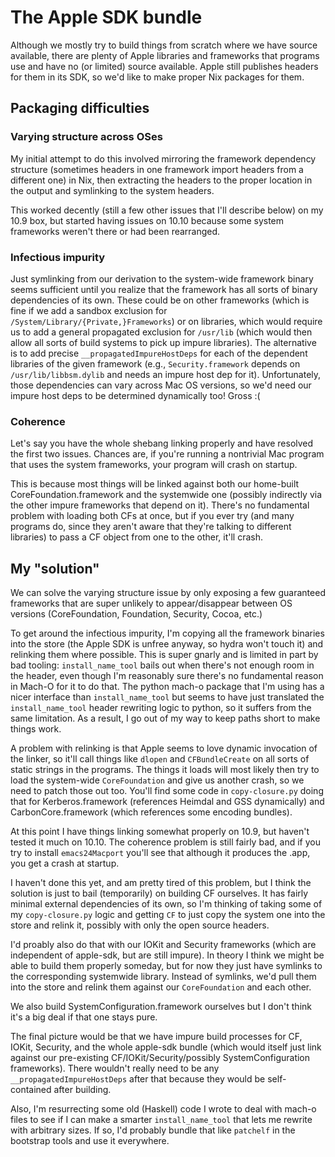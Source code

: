 # The Apple SDK bundle

Although we mostly try to build things from scratch where we have source available, there are plenty of Apple libraries and frameworks that programs use and have no (or limited) source available. Apple still publishes headers for them in its SDK, so we'd like to make proper Nix packages for them.

## Packaging difficulties

### Varying structure across OSes

My initial attempt to do this involved mirroring the framework dependency structure (sometimes headers in one framework import headers from a different one) in Nix, then extracting the headers to the proper location in the output and symlinking to the system headers.

This worked decently (still a few other issues that I'll describe below) on my 10.9 box, but started having issues on 10.10 because some system frameworks weren't there or had been rearranged.

### Infectious impurity

Just symlinking from our derivation to the system-wide framework binary seems sufficient until you realize that the framework has all sorts of binary dependencies of its own. These could be on other frameworks (which is fine if we add a sandbox exclusion for `/System/Library/{Private,}Frameworks`) or on libraries, which would require us to add a general propagated exclusion for `/usr/lib` (which would then allow all sorts of build systems to pick up impure libraries). The alternative is to add precise `__propagatedImpureHostDeps` for each of the dependent libraries of the given framework (e.g., `Security.framework` depends on `/usr/lib/libbsm.dylib` and needs an impure host dep for it). Unfortunately, those dependencies can vary across Mac OS versions, so we'd need our impure host deps to be determined dynamically too! Gross :(

### Coherence

Let's say you have the whole shebang linking properly and have resolved the first two issues. Chances are, if you're running a nontrivial Mac program that uses the system frameworks, your program will crash on startup.

This is because most things will be linked against both our home-built CoreFoundation.framework and the systemwide one (possibly indirectly via the other impure frameworks that depend on it). There's no fundamental problem with loading both CFs at once, but if you ever try (and many programs do, since they aren't aware that they're talking to different libraries) to pass a CF object from one to the other, it'll crash.

## My "solution"

We can solve the varying structure issue by only exposing a few guaranteed frameworks that are super unlikely to appear/disappear between OS versions (CoreFoundation, Foundation, Security, Cocoa, etc.)

To get around the infectious impurity, I'm copying all the framework binaries into the store (the Apple SDK is unfree anyway, so hydra won't touch it) and relinking them where possible. This is super gnarly and is limited in part by bad tooling: `install_name_tool` bails out when there's not enough room in the header, even though I'm reasonably sure there's no fundamental reason in Mach-O for it to do that. The python mach-o package that I'm using has a nicer interface than `install_name_tool` but seems to have just translated the `install_name_tool` header rewriting logic to python, so it suffers from the same limitation. As a result, I go out of my way to keep paths short to make things work.

A problem with relinking is that Apple seems to love dynamic invocation of the linker, so it'll call things like `dlopen` and `CFBundleCreate` on all sorts of static strings in the programs. The things it loads will most likely then try to load the system-wide `CoreFoundation` and give us another crash, so we need to patch those out too. You'll find some code in `copy-closure.py` doing that for Kerberos.framework (references Heimdal and GSS dynamically) and CarbonCore.framework (which references some encoding bundles).

At this point I have things linking somewhat properly on 10.9, but haven't tested it much on 10.10. The coherence problem is still fairly bad, and if you try to install `emacs24Macport` you'll see that although it produces the .app, you get a crash at startup.

I haven't done this yet, and am pretty tired of this problem, but I think the solution is just to bail (temporarily) on building CF ourselves. It has fairly minimal external dependencies of its own, so I'm thinking of taking some of my `copy-closure.py` logic and getting `CF` to just copy the system one into the store and relink it, possibly with only the open source headers.

I'd proably also do that with our IOKit and Security frameworks (which are independent of apple-sdk, but are still impure). In theory I think we might be able to build them properly someday, but for now they just have symlinks to the corresponding systemwide library. Instead of symlinks, we'd pull them into the store and relink them against our `CoreFoundation` and each other.

We also build SystemConfiguration.framework ourselves but I don't think it's a big deal if that one stays pure.


The final picture would be that we have impure build processes for CF, IOKit, Security, and the whole apple-sdk bundle (which would itself just link against our pre-existing CF/IOKit/Security/possibly SystemConfiguration frameworks). There wouldn't really need to be any `__propagatedImpureHostDeps` after that because they would be self-contained after building.


Also, I'm resurrecting some old (Haskell) code I wrote to deal with mach-o files to see if I can make a smarter `install_name_tool` that lets me rewrite with arbitrary sizes. If so, I'd probably bundle that like `patchelf` in the bootstrap tools and use it everywhere.
